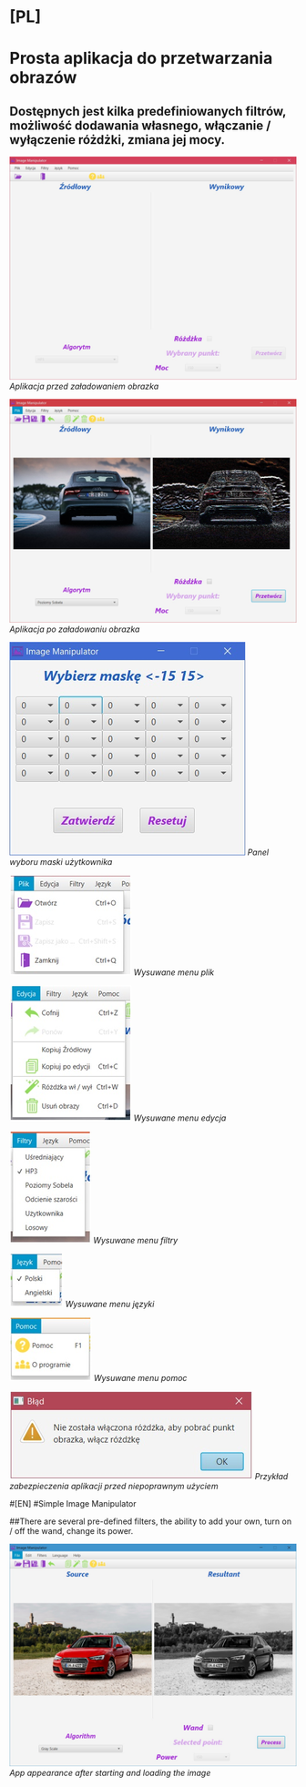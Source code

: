 # [PL]
# Prosta aplikacja do przetwarzania obrazów

## Dostępnych jest kilka predefiniowanych filtrów, możliwość dodawania własnego, włączanie / wyłączenie różdżki, zmiana jej mocy.

![My image](ImageManipulator/screens/mainPL.jpg)
*Aplikacja przed załadowaniem obrazka*

![My image](ImageManipulator/screens/main2PL.jpg)
*Aplikacja po załadowaniu obrazka*

![My image](ImageManipulator/screens/userMaskPL.jpg)
*Panel wyboru maski użytkownika*

![My image](ImageManipulator/screens/filePL.jpg)
*Wysuwane menu plik*

![My image](ImageManipulator/screens/editPL.jpg)
*Wysuwane menu edycja*

![My image](ImageManipulator/screens/filtersPL.jpg)
<Enter>
*Wysuwane menu filtry*

![My image](ImageManipulator/screens/languagesPL.jpg)
*Wysuwane menu języki*

![My image](ImageManipulator/screens/helpPL.jpg)
*Wysuwane menu pomoc*

![My image](ImageManipulator/screens/statementPL.jpg)
*Przykład zabezpieczenia aplikacji przed niepoprawnym użyciem*

#[EN]
#Simple Image Manipulator 

##There are several pre-defined filters, the ability to add your own, turn on / off the wand, change its power.

![My image](ImageManipulator/screens/mainEN.jpg)
*App appearance after starting and loading the image*
